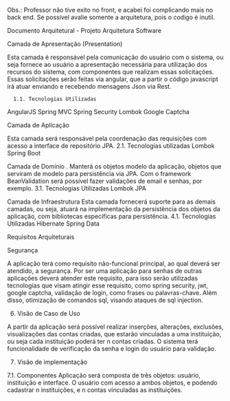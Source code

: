 
Obs.: Professor não tive exito no front, e acabei foi complicando mais no back end. Se possível avalie somente a arquitetura, pois o codigo é inutil.

Documento Arquitetural - Projeto Arquitetura Software


Camada de Apresentação (Presentation)

Esta camada é responsável pela comunicação do usuário com o sistema, ou seja fornece ao usuário a apresentação necessária para utilização dos recursos do sistema, com componentes que realizam essas solicitações.
Essas solicitações serão feitas via angular, que a partir o código javascript irá atuar enviando e recebendo mensagens Json via Rest.

      1.1. Tecnologias Utilizadas            
AngularJS
Spring MVC
Spring Security
Lombok
Google Captcha
 
Camada de Aplicação 
 
Esta camada será responsável pela coordenação das requisições com acesso a interface de repositório JPA.
2.1. Tecnologias utilizadas
Lombok
Spring Boot
 
Camada de Domínio .
Manterá os objetos modelo da aplicação, objetos que serviram de modelo para persistência via JPA. Com o framework BeanValidation será possível fazer validações de email e senhas, por exemplo.
3.1. Tecnologias Utilizadas
Lombok
JPA
 
Camada de Infraestrutura
Esta camada fornecerá suporte para as demais camadas, ou seja, atuará na implementação da persistência dos objetos da aplicação, com bibliotecas específicas para persistência.
4.1. Tecnologias Utilizadas
Hibernate
Spring Data

Requisitos Arquiteturais

Segurança

A aplicação terá como requisito não-funcional principal, ao qual deverá ser atendido, a segurança. Por ser uma aplicação para senhas de outras aplicações deverá atender este requisito, para isso serão utilizadas tecnologias que visam atingir esse requisito, como spring security, jwt, google captcha, validação de login, como frases ou palavras-chave. Além disso, otimização de comandos sql, visando ataques de sql injection.

6. Visão de Caso de Uso
 
A partir da aplicação será possível realizar inserções, alterações, exclusões, visualizações das contas criadas, que estarão vinculadas a uma instituição, ou seja cada instituição poderá ter n contas criadas.
O sistema terá funcionalidade de verificação da senha e login do usuário para validação.

7. Visão de implementação


7.1. Componentes
Aplicação será composta de três objetos: usuário, instituição e interface. O usuário com acesso a ambos objetos, e podendo cadastrar n instituições, e n contas vinculadas as instituições.
